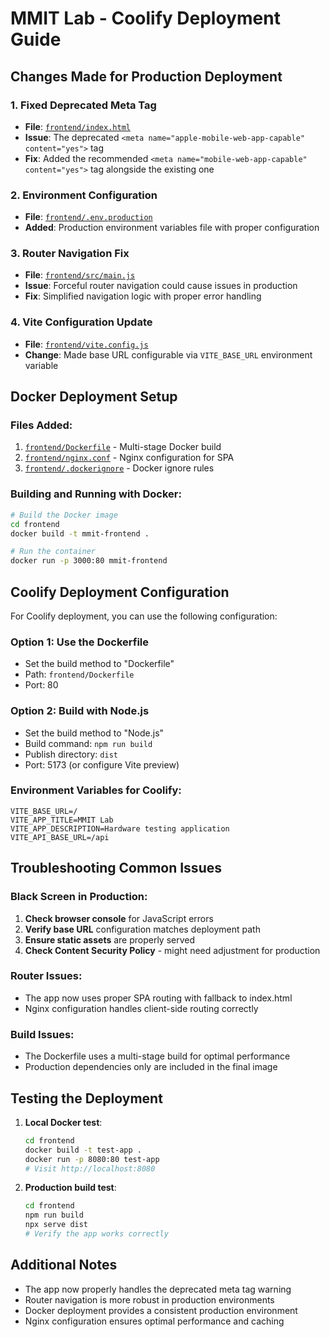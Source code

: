 # MMIT Lab - Coolify Deployment Guide

## Changes Made for Production Deployment

### 1. Fixed Deprecated Meta Tag
- **File**: [`frontend/index.html`](frontend/index.html:16-17)
- **Issue**: The deprecated `<meta name="apple-mobile-web-app-capable" content="yes">` tag
- **Fix**: Added the recommended `<meta name="mobile-web-app-capable" content="yes">` tag alongside the existing one

### 2. Environment Configuration
- **File**: [`frontend/.env.production`](frontend/.env.production:1-5)
- **Added**: Production environment variables file with proper configuration

### 3. Router Navigation Fix
- **File**: [`frontend/src/main.js`](frontend/src/main.js:18-47)
- **Issue**: Forceful router navigation could cause issues in production
- **Fix**: Simplified navigation logic with proper error handling

### 4. Vite Configuration Update
- **File**: [`frontend/vite.config.js`](frontend/vite.config.js:6)
- **Change**: Made base URL configurable via `VITE_BASE_URL` environment variable

## Docker Deployment Setup

### Files Added:
1. [`frontend/Dockerfile`](frontend/Dockerfile:1-26) - Multi-stage Docker build
2. [`frontend/nginx.conf`](frontend/nginx.conf:1-22) - Nginx configuration for SPA
3. [`frontend/.dockerignore`](frontend/.dockerignore:1-20) - Docker ignore rules

### Building and Running with Docker:

```bash
# Build the Docker image
cd frontend
docker build -t mmit-frontend .

# Run the container
docker run -p 3000:80 mmit-frontend
```

## Coolify Deployment Configuration

For Coolify deployment, you can use the following configuration:

### Option 1: Use the Dockerfile
- Set the build method to "Dockerfile"
- Path: `frontend/Dockerfile`
- Port: 80

### Option 2: Build with Node.js
- Set the build method to "Node.js"
- Build command: `npm run build`
- Publish directory: `dist`
- Port: 5173 (or configure Vite preview)

### Environment Variables for Coolify:
```env
VITE_BASE_URL=/
VITE_APP_TITLE=MMIT Lab
VITE_APP_DESCRIPTION=Hardware testing application
VITE_API_BASE_URL=/api
```

## Troubleshooting Common Issues

### Black Screen in Production:
1. **Check browser console** for JavaScript errors
2. **Verify base URL** configuration matches deployment path
3. **Ensure static assets** are properly served
4. **Check Content Security Policy** - might need adjustment for production

### Router Issues:
- The app now uses proper SPA routing with fallback to index.html
- Nginx configuration handles client-side routing correctly

### Build Issues:
- The Dockerfile uses a multi-stage build for optimal performance
- Production dependencies only are included in the final image

## Testing the Deployment

1. **Local Docker test**:
   ```bash
   cd frontend
   docker build -t test-app .
   docker run -p 8080:80 test-app
   # Visit http://localhost:8080
   ```

2. **Production build test**:
   ```bash
   cd frontend
   npm run build
   npx serve dist
   # Verify the app works correctly
   ```

## Additional Notes

- The app now properly handles the deprecated meta tag warning
- Router navigation is more robust in production environments
- Docker deployment provides a consistent production environment
- Nginx configuration ensures optimal performance and caching
